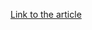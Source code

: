 [Link to the article](https://www.microsoft.com/en-us/security/blog/2024/12/12/convincing-a-billion-users-to-love-passkeys-ux-design-insights-from-microsoft-to-boost-adoption-and-security/)
